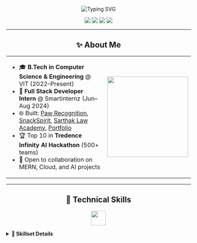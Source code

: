 <!-- GITHUB PROFILE README: Sarthak Ray -->

<p align="center">
  <img src="https://readme-typing-svg.demolab.com?font=Fira+Code&size=28&pause=1000&color=1A73E8&center=true&vCenter=true&width=700&lines=Hi+%F0%9F%91%8B%2C+I'm+Sarthak+Ray;Full+Stack+Developer;MERN+%7C+Cloud+%7C+AI%2FML+Enthusiast;Hackathon+Explorer;Welcome+to+my+GitHub+profile!" alt="Typing SVG" />
</p>

<p align="center">
  <a href="mailto:raysarthak26@gmail.com"><img src="https://img.shields.io/badge/Email-D14836?style=for-the-badge&logo=gmail&logoColor=white"/></a>
  <a href="https://linkedin.com/in/sarthak-ray-683910256"><img src="https://img.shields.io/badge/LinkedIn-0077B5?style=for-the-badge&logo=linkedin&logoColor=white"/></a>
  <a href="https://github.com/SarthakRay26"><img src="https://img.shields.io/badge/GitHub-181717?style=for-the-badge&logo=github&logoColor=white"/></a>
  <a href="https://my-portfolio-89bh.vercel.app/"><img src="https://img.shields.io/badge/Portfolio-222222?style=for-the-badge&logo=vercel&logoColor=white"/></a>
</p>

---

<h2 align="center">✨ About Me</h2>

<table align="center">
<tr>
<td>

- 🎓 <b>B.Tech in Computer Science & Engineering</b> @ VIT (2022–Present)
- 💼 <b>Full Stack Developer Intern</b> @ Smartinternz (Jun–Aug 2024)  
- 🌐 Built: [Paw Recognition](#), [SnackSpirit](#), [Sarthak Law Academy](#), [Portfolio](https://my-portfolio-89bh.vercel.app)
- 🏆 Top 10 in **Tredence Infinity AI Hackathon** (500+ teams)
- 🤝 Open to collaboration on MERN, Cloud, and AI projects

</td>
<td>
  <img src="https://media.giphy.com/media/qgQUggAC3Pfv687qPC/giphy.gif" width="220"/>
</td>
</tr>
</table>

---

<h2 align="center">🚀 Technical Skills</h2>

<p align="center">
  <img src="https://skillicons.dev/icons?i=js,react,nextjs,nodejs,express,mongodb,python,cpp,java,aws,mysql,git,github,html,css,vscode,docker" height="40"/>
</p>

<details>
<summary><b>🧰 Skillset Details</b></summary>

```text
Languages:        C, C++, Python, Java, JavaScript, HTML5, CSS3
Frameworks:       React.js, Next.js, Express.js, Node.js, Tailwind CSS
Cloud/Database:   AWS (EC2, S3, Lambda), MongoDB, MySQL, Vercel, Heroku
ML/AI:            TensorFlow, LLaMA API, OpenAI API
Dev Tools:        Git, GitHub, Postman, Vite, VS Code, Docker (basic)
